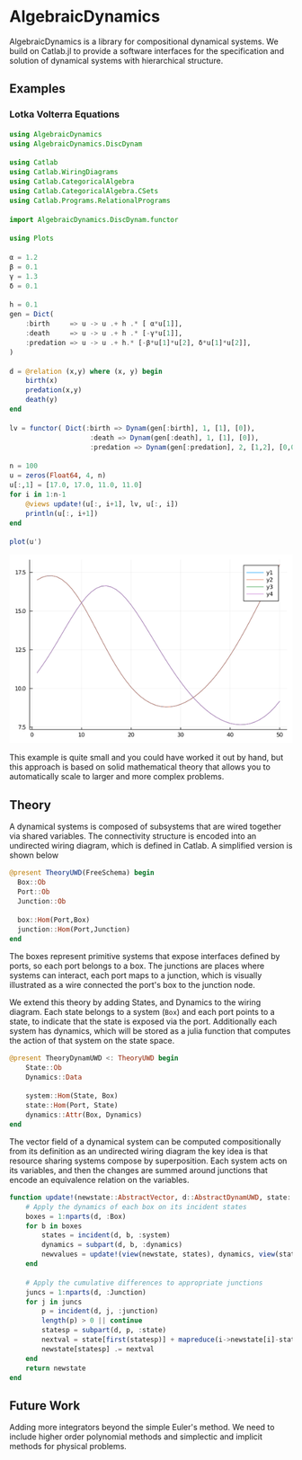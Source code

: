# AlgebraicDynamics

AlgebraicDynamics is a library for compositional dynamical systems. We build on
Catlab.jl to provide a software interfaces for the specification and solution of
dynamical systems with hierarchical structure.

## Examples

### Lotka Volterra Equations

```julia
using AlgebraicDynamics
using AlgebraicDynamics.DiscDynam

using Catlab
using Catlab.WiringDiagrams
using Catlab.CategoricalAlgebra
using Catlab.CategoricalAlgebra.CSets
using Catlab.Programs.RelationalPrograms

import AlgebraicDynamics.DiscDynam.functor

using Plots

α = 1.2
β = 0.1
γ = 1.3
δ = 0.1

h = 0.1
gen = Dict(
    :birth     => u -> u .+ h .* [ α*u[1]],
    :death     => u -> u .+ h .* [-γ*u[1]],
    :predation => u -> u .+ h.* [-β*u[1]*u[2], δ*u[1]*u[2]],
)

d = @relation (x,y) where (x, y) begin
    birth(x)
    predation(x,y)
    death(y)
end

lv = functor( Dict(:birth => Dynam(gen[:birth], 1, [1], [0]),
                    :death => Dynam(gen[:death], 1, [1], [0]),
                    :predation => Dynam(gen[:predation], 2, [1,2], [0,0])))(d)

n = 100
u = zeros(Float64, 4, n)
u[:,1] = [17.0, 17.0, 11.0, 11.0]
for i in 1:n-1
    @views update!(u[:, i+1], lv, u[:, i])
    println(u[:, i+1])
end

plot(u')
```

![Lotka Volterra Solutions](/docs/img/lvsoln.png)


This example is quite small and you could have worked it out by hand, but
this approach is based on solid mathematical theory that allows you to automatically
scale to larger and more complex problems.

## Theory

A dynamical systems is composed of subsystems that are wired together via shared variables. 
The connectivity structure is encoded into an undirected wiring diagram, which is defined in Catlab.
A simplified version is shown below

```julia
@present TheoryUWD(FreeSchema) begin
  Box::Ob
  Port::Ob
  Junction::Ob

  box::Hom(Port,Box)
  junction::Hom(Port,Junction)
end
```

The boxes represent primitive systems that expose interfaces defined by ports, so each port belongs to a box.
The junctions are places where systems can interact, each port maps to a junction, which is visually illustrated
as a wire connected the port's box to the junction node.

We extend this theory by adding States, and Dynamics to the wiring diagram. Each state belongs to a system (`Box`) and each
port points to a state, to indicate that the state is exposed via the port. Additionally each system has dynamics, which will be 
stored as a julia function that computes the action of that system on the state space.

```julia
@present TheoryDynamUWD <: TheoryUWD begin
    State::Ob
    Dynamics::Data

    system::Hom(State, Box)
    state::Hom(Port, State)
    dynamics::Attr(Box, Dynamics)
end
```

The vector field of a dynamical system can be computed compositionally from its definition as an undirected wiring diagram
the key idea is that resource sharing systems compose by superposition. Each system acts on its variables, and then the changes 
are summed around junctions that encode an equivalence relation on the variables.

```julia
function update!(newstate::AbstractVector, d::AbstractDynamUWD, state::AbstractVector, params...)
    # Apply the dynamics of each box on its incident states
    boxes = 1:nparts(d, :Box)
    for b in boxes
        states = incident(d, b, :system)
        dynamics = subpart(d, b, :dynamics)
        newvalues = update!(view(newstate, states), dynamics, view(state, states), params...)
    end

    # Apply the cumulative differences to appropriate junctions
    juncs = 1:nparts(d, :Junction)
    for j in juncs
        p = incident(d, j, :junction)
        length(p) > 0 || continue
        statesp = subpart(d, p, :state)
        nextval = state[first(statesp)] + mapreduce(i->newstate[i]-state[i], +, statesp, init=0)
        newstate[statesp] .= nextval
    end
    return newstate
end
```

## Future Work

Adding more integrators beyond the simple Euler's method. We need to include higher order polynomial methods and simplectic and implicit methods for physical problems. 
